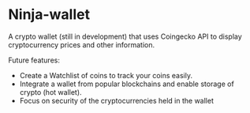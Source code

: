 # Ninja-wallet

A crypto wallet (still in development) that uses Coingecko API to display cryptocurrency prices and other information.

Future features: 
- Create a Watchlist of coins to track your coins easily.
- Integrate a wallet from popular blockchains and enable storage of crypto (hot wallet).
- Focus on security of the cryptocurrencies held in the wallet
